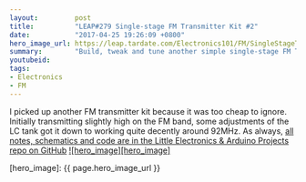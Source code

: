 ```yaml
---
layout:         post
title:          "LEAP#279 Single-stage FM Transmitter Kit #2"
date:           "2017-04-25 19:26:09 +0800"
hero_image_url: https://leap.tardate.com/Electronics101/FM/SingleStageTransmitterKit2/assets/SingleStageTransmitterKit2_build.jpg
summary:        "Build, tweak and tune another simple single-stage FM Transmitter Kit"
youtubeid:
tags:
- Electronics
- FM
---
```


I picked up another FM transmitter kit because it was too cheap to ignore.
Initially transmitting slightly high on the FM band, some adjustments of the LC tank
got it down to working quite decently around 92MHz.
As always, [all notes, schematics and code are in the Little Electronics & Arduino Projects repo on GitHub][project]
[![hero_image][hero_image]][project]

[leap]: https://leap.tardate.com
[project]: https://github.com/tardate/LittleArduinoProjects/tree/master/Electronics101/FM/SingleStageTransmitterKit2
[hero_image]: {{ page.hero_image_url }}
